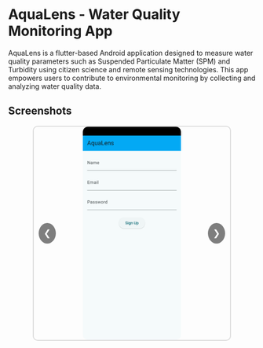 # AquaLens - Water Quality Monitoring App

AquaLens is a flutter-based Android application designed to measure water quality parameters such as Suspended Particulate Matter (SPM) and Turbidity using citizen science and remote sensing technologies. This app empowers users to contribute to environmental monitoring by collecting and analyzing water quality data.

## **Screenshots**

<div align="center">
  <div class="carousel">
    <div class="carousel-inner">
      <div class="carousel-item active">
        <img src="assets/images/img1.png" alt="Screen 1">
      </div>
      <div class="carousel-item">
        <img src="assets/images/img2.png" alt="Screen 2">
      </div>
      <div class="carousel-item">
        <img src="assets/images/img3.png" alt="Screen 3">
      </div>
      <div class="carousel-item">
        <img src="assets/images/img4.png" alt="Screen 4">
      </div>
      <div class="carousel-item">
        <img src="assets/images/img5.png" alt="Screen 5">
      </div>
      <div class="carousel-item">
        <img src="assets/images/img6.png" alt="Screen 6">
      </div>
    </div>
    <button class="carousel-control prev" onclick="prevSlide()">&#10094;</button>
    <button class="carousel-control next" onclick="nextSlide()">&#10095;</button>
  </div>
</div>

<style>
  .carousel {
    position: relative;
    max-width: 400px;
    margin: auto;
    overflow: hidden;
    border: 2px solid #ddd;
    border-radius: 10px;
  }

  .carousel-inner {
    display: flex;
    transition: transform 0.5s ease-in-out;
  }

  .carousel-item {
    min-width: 100%;
    box-sizing: border-box;
  }

  .carousel-item img {
    width: 200px;
    display: block;
    border-radius: 10px;
  }

  .carousel-control {
    position: absolute;
    top: 50%;
    transform: translateY(-50%);
    background-color: rgba(0, 0, 0, 0.5);
    color: white;
    border: none;
    padding: 10px;
    cursor: pointer;
    border-radius: 50%;
    font-size: 18px;
  }

  .carousel-control.prev {
    left: 10px;
  }

  .carousel-control.next {
    right: 10px;
  }

  .carousel-control:hover {
    background-color: rgba(0, 0, 0, 0.8);
  }
</style>

<script>
  let currentIndex = 0;

  function showSlide(index) {
    const carouselInner = document.querySelector('.carousel-inner');
    const totalItems = document.querySelectorAll('.carousel-item').length;
    if (index >= totalItems) currentIndex = 0;
    if (index < 0) currentIndex = totalItems - 1;
    carouselInner.style.transform = `translateX(-${currentIndex * 100}%)`;
  }

  function nextSlide() {
    currentIndex++;
    showSlide(currentIndex);
  }

  function prevSlide() {
    currentIndex--;
    showSlide(currentIndex);
  }

  // Optional: Auto-play the carousel
  setInterval(nextSlide, 3000); // Change slide every 3 seconds
</script>



  


